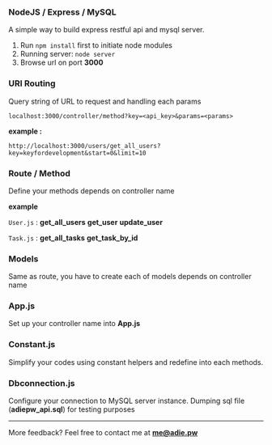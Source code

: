 ### NodeJS / Express / MySQL
A simple way to build express restful api and mysql server.
1. Run `npm install` first to initiate node modules
2. Running server: `node server`
3. Browse url on port **3000**

### URI Routing
Query string of URL to request and handling each params

`localhost:3000/controller/method?key=<api_key>&params=<params>`

**example :**

`http://localhost:3000/users/get_all_users?key=keyfordevelopment&start=0&limit=10`

### Route / Method
Define your methods depends on controller name

**example**

`User.js` : **get_all_users**   **get_user**   **update_user**

`Task.js` : **get_all_tasks**   **get_task_by_id**

### Models
Same as route, you have to create each of models depends on controller name

### App.js
Set up your controller name into **App.js**

### Constant.js
Simplify your codes using constant helpers and redefine into each methods. 

### Dbconnection.js
Configure your connection to MySQL server instance. Dumping sql file (**adiepw_api.sql**) for testing purposes

___

More feedback? Feel free to contact me at **[me@adie.pw](mailto:me@adie.pw)**